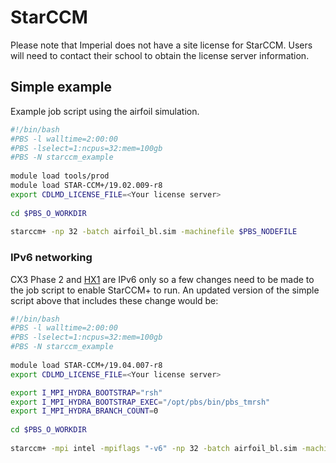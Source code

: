 # StarCCM

Please note that Imperial does not have a site license for StarCCM. Users will need to contact their school to obtain the license server information.

## Simple example

Example job script using the airfoil simulation. 

```bash
#!/bin/bash
#PBS -l walltime=2:00:00
#PBS -lselect=1:ncpus=32:mem=100gb
#PBS -N starccm_example
 
module load tools/prod
module load STAR-CCM+/19.02.009-r8
export CDLMD_LICENSE_FILE=<Your license server>
 
cd $PBS_O_WORKDIR
 
starccm+ -np 32 -batch airfoil_bl.sim -machinefile $PBS_NODEFILE
```

### IPv6 networking

CX3 Phase 2 and [HX1](../../hx1.md) are IPv6 only so a few changes need to be made to the job script to enable StarCCM+ to run. An updated version of the simple script above that includes these change would be:


```bash
#!/bin/bash
#PBS -l walltime=2:00:00
#PBS -lselect=1:ncpus=32:mem=100gb
#PBS -N starccm_example
 
module load STAR-CCM+/19.04.007-r8
export CDLMD_LICENSE_FILE=<Your license server>

export I_MPI_HYDRA_BOOTSTRAP="rsh"
export I_MPI_HYDRA_BOOTSTRAP_EXEC="/opt/pbs/bin/pbs_tmrsh"
export I_MPI_HYDRA_BRANCH_COUNT=0
 
cd $PBS_O_WORKDIR
 
starccm+ -mpi intel -mpiflags "-v6" -np 32 -batch airfoil_bl.sim -machinefile $PBS_NODEFILE
```
